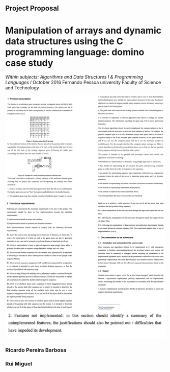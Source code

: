 ## Project Proposal
# Manipulation of arrays and dynamic data structures using the C programming language: domino case study
*Within subjects: Algorithms and Data Structures I & Programming Languages I*
October 2016
Fernando Pessoa university
Faculty of Science and Technology

![Screenshot](screenshot1.png)
![Screenshot](screenshot2.png)
![Screenshot](screenshot3.png)


### Ricardo Pereira Barbosa

### Rui Miguel
